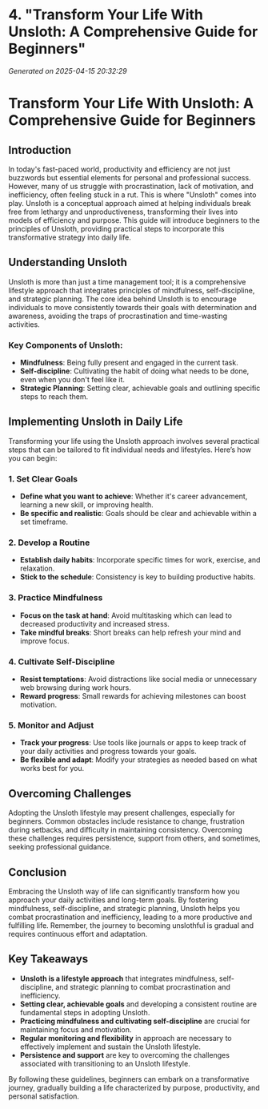 # 4. "Transform Your Life With Unsloth: A Comprehensive Guide for Beginners"

*Generated on 2025-04-15 20:32:29*

# Transform Your Life With Unsloth: A Comprehensive Guide for Beginners

## Introduction

In today's fast-paced world, productivity and efficiency are not just buzzwords but essential elements for personal and professional success. However, many of us struggle with procrastination, lack of motivation, and inefficiency, often feeling stuck in a rut. This is where "Unsloth" comes into play. Unsloth is a conceptual approach aimed at helping individuals break free from lethargy and unproductiveness, transforming their lives into models of efficiency and purpose. This guide will introduce beginners to the principles of Unsloth, providing practical steps to incorporate this transformative strategy into daily life.

## Understanding Unsloth

Unsloth is more than just a time management tool; it is a comprehensive lifestyle approach that integrates principles of mindfulness, self-discipline, and strategic planning. The core idea behind Unsloth is to encourage individuals to move consistently towards their goals with determination and awareness, avoiding the traps of procrastination and time-wasting activities.

### Key Components of Unsloth:
- **Mindfulness**: Being fully present and engaged in the current task.
- **Self-discipline**: Cultivating the habit of doing what needs to be done, even when you don't feel like it.
- **Strategic Planning**: Setting clear, achievable goals and outlining specific steps to reach them.

## Implementing Unsloth in Daily Life

Transforming your life using the Unsloth approach involves several practical steps that can be tailored to fit individual needs and lifestyles. Here’s how you can begin:

### 1. Set Clear Goals
- **Define what you want to achieve**: Whether it's career advancement, learning a new skill, or improving health.
- **Be specific and realistic**: Goals should be clear and achievable within a set timeframe.

### 2. Develop a Routine
- **Establish daily habits**: Incorporate specific times for work, exercise, and relaxation.
- **Stick to the schedule**: Consistency is key to building productive habits.

### 3. Practice Mindfulness
- **Focus on the task at hand**: Avoid multitasking which can lead to decreased productivity and increased stress.
- **Take mindful breaks**: Short breaks can help refresh your mind and improve focus.

### 4. Cultivate Self-Discipline
- **Resist temptations**: Avoid distractions like social media or unnecessary web browsing during work hours.
- **Reward progress**: Small rewards for achieving milestones can boost motivation.

### 5. Monitor and Adjust
- **Track your progress**: Use tools like journals or apps to keep track of your daily activities and progress towards your goals.
- **Be flexible and adapt**: Modify your strategies as needed based on what works best for you.

## Overcoming Challenges

Adopting the Unsloth lifestyle may present challenges, especially for beginners. Common obstacles include resistance to change, frustration during setbacks, and difficulty in maintaining consistency. Overcoming these challenges requires persistence, support from others, and sometimes, seeking professional guidance.

## Conclusion

Embracing the Unsloth way of life can significantly transform how you approach your daily activities and long-term goals. By fostering mindfulness, self-discipline, and strategic planning, Unsloth helps you combat procrastination and inefficiency, leading to a more productive and fulfilling life. Remember, the journey to becoming unslothful is gradual and requires continuous effort and adaptation.

## Key Takeaways

- **Unsloth is a lifestyle approach** that integrates mindfulness, self-discipline, and strategic planning to combat procrastination and inefficiency.
- **Setting clear, achievable goals** and developing a consistent routine are fundamental steps in adopting Unsloth.
- **Practicing mindfulness and cultivating self-discipline** are crucial for maintaining focus and motivation.
- **Regular monitoring and flexibility** in approach are necessary to effectively implement and sustain the Unsloth lifestyle.
- **Persistence and support** are key to overcoming the challenges associated with transitioning to an Unsloth lifestyle.

By following these guidelines, beginners can embark on a transformative journey, gradually building a life characterized by purpose, productivity, and personal satisfaction.